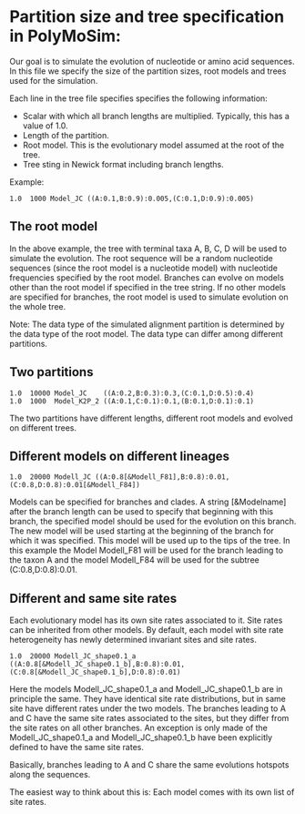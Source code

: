 # Partition size and tree specification in PolyMoSim:

Our goal is to simulate the evolution of nucleotide or amino acid sequences.
In this file we specify the size of the partition sizes, root models and trees used for the simulation.

Each line in the tree file specifies specifies the following information:
- Scalar with which all branch lengths are multiplied. Typically, this has a value of 1.0. 
- Length of the partition.
- Root model. This is the evolutionary model assumed at the root of the tree.
- Tree sting in Newick format including branch lengths.

Example:
```
1.0  1000 Model_JC ((A:0.1,B:0.9):0.005,(C:0.1,D:0.9):0.005)
```

## The root model

In the above example, the tree with terminal taxa A, B, C, D will be used to simulate the evolution. The root sequence will be a random nucleotide sequences (since the root model is a nucleotide model) with nucleotide frequencies specified by the root model. Branches can evolve on models other than the root model if specified in the tree string. If no other models are specified for branches, the root model is used to simulate evolution on the whole tree.

Note: The data type of the simulated alignment partition is determined by the data type of the root model. The data type can differ among different partitions.

## Two partitions
```
1.0  10000 Model_JC    ((A:0.2,B:0.3):0.3,(C:0.1,D:0.5):0.4)
1.0  1000  Model_K2P_2 ((A:0.1,C:0.1):0.1,(B:0.1,D:0.1):0.1)
```

The two partitions have different lengths, different root models and evolved on different trees.

## Different models on different lineages
```
1.0  20000 Modell_JC ((A:0.8[&Modell_F81],B:0.8):0.01,(C:0.8,D:0.8):0.01[&Modell_F84])
```

Models can be specified for branches and clades. A string [&Modelname] after the branch length can be used to specify that beginning with this branch, the specified model should be used for the evolution on this branch. The new model will be used starting at the beginning of the branch for which it was specified. This model will be used up to the tips of the tree. In this example the Model Modell_F81 will be used for the branch leading to the taxon A and the model Modell_F84 will be used for the subtree (C:0.8,D:0.8):0.01.

## Different and same site rates

Each evolutionary model has its own site rates associated to it. Site rates can be inherited from other models.
By default, each model with site rate heterogeneity has newly determined invariant sites and site rates.
```
1.0  20000 Modell_JC_shape0.1_a ((A:0.8[&Modell_JC_shape0.1_b],B:0.8):0.01,(C:0.8[&Modell_JC_shape0.1_b],D:0.8):0.01)
```

Here the models Modell_JC_shape0.1_a and Modell_JC_shape0.1_b are in principle the same. They have identical site rate distributions, but in same site have different rates under the two models. The branches leading to A and C have the same site rates associated to the sites, but they differ from the site rates on all other branches. An exception is only made of the Modell_JC_shape0.1_a and Modell_JC_shape0.1_b have been explicitly defined to have the same site rates. 

Basically, branches leading to A and C share the same evolutions hotspots along the sequences.

The easiest way to think about this is: Each model comes with its own list of site rates. 

